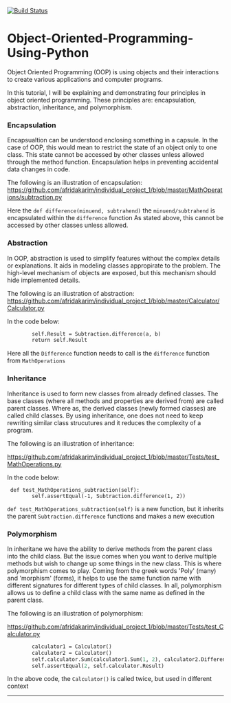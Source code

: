 [![Build Status](https://travis-ci.org/afridakarim/Object-Oriented-Programming-Using-Python.svg?branch=master)](https://travis-ci.org/afridakarim/Object-Oriented-Programming-Using-Python)
# Object-Oriented-Programming-Using-Python

Object Oriented Programming (OOP) is using objects and their interactions to create various applications and computer programs.

In this tutorial, I will be explaining and demonstrating four principles in object oriented programming. 
These principles are: encapsulation, abstraction, inheritance, and polymorphism. 

### Encapsulation
Encapsualtion can be understood enclosing something in a capsule. In the case of OOP, this would mean to restrict the state of an object only to one class. This state cannot be accessed by other classes unless allowed through the method function. Encapsulation helps in  preventing accidental data changes in code.

The following is an illustration of encapsulation:
https://github.com/afridakarim/individual_project_1/blob/master/MathOperations/subtraction.py

Here the ```def difference(minuend, subtrahend)``` the  ```minuend/subtrahend```  is encapsulated within the ```difference``` function
As stated above, this cannot be accessed by other classes unless allowed.




### Abstraction
In OOP, abstraction is used to simplify features without the complex details or explanations. It aids in modeling classes appropirate to the problem. The high-level mechanism of objects are exposed, but this mechanism should hide implemented details.

The following is an illustration of abstraction:
https://github.com/afridakarim/individual_project_1/blob/master/Calculator/Calculator.py

In the code below:
```def Difference(self, a, b):
        self.Result = Subtraction.difference(a, b)
        return self.Result
```
Here all the ```Difference``` function needs to call is  the ```difference``` function from ```MathOperations```

### Inheritance
Inheritance is used to form new classes from already defined classes. The base classes (where all methods and properties are derived from) are called parent classes. Where as, the derived classes (newly formed classes) are called child classes. By using inheritance, one does not need to keep rewriting similar class strucutures and it reduces the complexity of a program. 

The following is an illustration of inheritance:

https://github.com/afridakarim/individual_project_1/blob/master/Tests/test_MathOperations.py

In the code below:
```
 def test_MathOperations_subtraction(self):
        self.assertEqual(-1, Subtraction.difference(1, 2))
```
```def test_MathOperations_subtraction(self)``` is a new function, but it inherits the parent ```Subtraction.difference``` functions and makes a new execution



### Polymorphism
In inheritane we have the ability to derive methods from the parent class into the child class. But the issue comes when you want to derive multiple methods but wish to change up some things in the new class. This is where polymorphism comes to play. Coming from the greek words 'Poly' (many) and 'morphism' (forms), it helps to use the same function name with different signatures for different types of child classes. In all, polymorphism allows us to define a child class with the same name as defined in the parent class.  

The following is an illustration of polymorphism:

https://github.com/afridakarim/individual_project_1/blob/master/Tests/test_Calculator.py

```def test_multiple_calculators(self):
        calculator1 = Calculator()
        calculator2 = Calculator()
        self.calculator.Sum(calculator1.Sum(1, 2), calculator2.Difference(3, 4))
        self.assertEqual(2, self.calculator.Result)
```
In the above code, the ```Calculator()``` is called twice, but used in different context

---------





